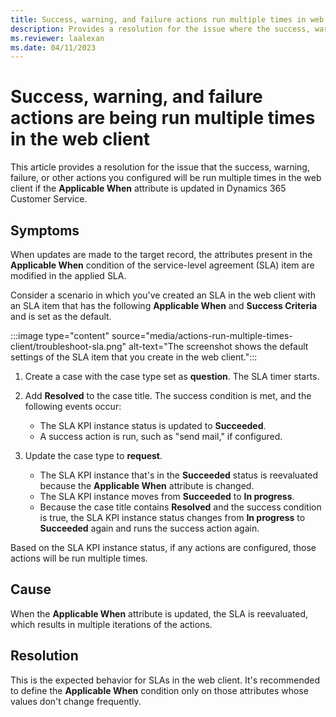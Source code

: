 ```yaml
---
title: Success, warning, and failure actions run multiple times in web client
description: Provides a resolution for the issue where the success, warning, and failure actions are being run multiple times in the web client in Dynamics 365 Customer Service.
ms.reviewer: laalexan
ms.date: 04/11/2023
---
```

# Success, warning, and failure actions are being run multiple times in the web client

This article provides a resolution for the issue that the success, warning, failure, or other actions you configured will be run multiple times in the web client if the **Applicable When** attribute is updated in Dynamics 365 Customer Service.

## Symptoms

When updates are made to the target record, the attributes present in the **Applicable When** condition of the service-level agreement (SLA) item are modified in the applied SLA.

Consider a scenario in which you've created an SLA in the web client with an SLA item that has the following **Applicable When** and **Success Criteria** and is set as the default.

:::image type="content" source="media/actions-run-multiple-times-client/troubleshoot-sla.png" alt-text="The screenshot shows the default settings of the SLA item that you create in the web client.":::

1. Create a case with the case type set as **question**. The SLA timer starts.

2. Add **Resolved** to the case title. The success condition is met, and the following events occur:

   - The SLA KPI instance status is updated to **Succeeded**.
   - A success action is run, such as "send mail," if configured.

3. Update the case type to **request**.

   - The SLA KPI instance that's in the **Succeeded** status is reevaluated because the **Applicable When** attribute is changed.
   - The SLA KPI instance moves from **Succeeded** to **In progress**.
   - Because the case title contains **Resolved** and the success condition is true, the SLA KPI instance status changes from **In progress** to **Succeeded** again and runs the success action again.

Based on the SLA KPI instance status, if any actions are configured, those actions will be run multiple times.

## Cause

When the **Applicable When** attribute is updated, the SLA is reevaluated, which results in multiple iterations of the actions.

## Resolution

This is the expected behavior for SLAs in the web client. It's recommended to define the **Applicable When** condition only on those attributes whose values don't change frequently.
